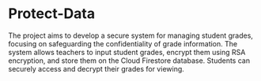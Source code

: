 # Protect-Data
The project aims to develop a secure system for managing student grades, focusing on safeguarding the confidentiality of grade information. The system allows teachers to input student grades, encrypt them using RSA encryption, and store them on the Cloud Firestore database. Students can securely access and decrypt their grades for viewing.
